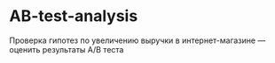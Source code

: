# AB-test-analysis
Проверка гипотез по увеличению выручки в интернет-магазине — оценить результаты A/B теста
